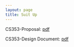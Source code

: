 ```yaml
---
layout: page
title: Suit Up
---
```


<!--
<p class="message">
  Hey there! This page is included as an example. Feel free to customize it for your own use upon downloading. Carry on!
</p>
-->

CS353-Proposal: [pdf](CS353_Sec1_Group1_Proposal.pdf)

CS353-Design Document: [pdf](CS353_Sec1_Group1_Design.pdf)

